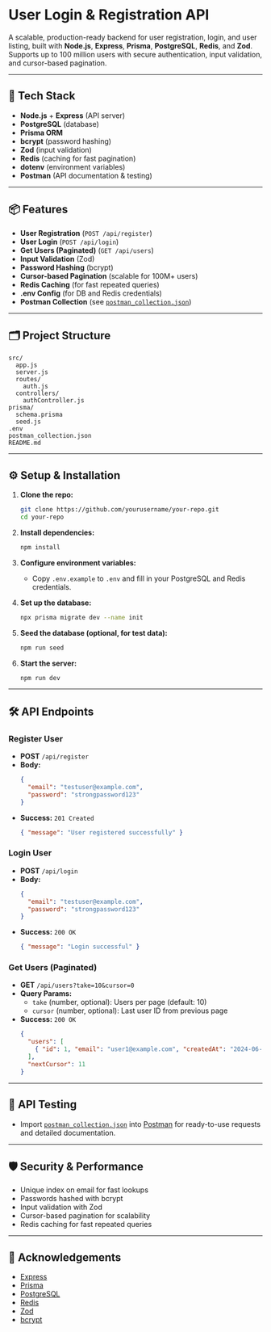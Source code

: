 # User Login & Registration API

A scalable, production-ready backend for user registration, login, and user listing, built with **Node.js**, **Express**, **Prisma**, **PostgreSQL**, **Redis**, and **Zod**.  
Supports up to 100 million users with secure authentication, input validation, and cursor-based pagination.

---

## 🚀 Tech Stack

- **Node.js** + **Express** (API server)
- **PostgreSQL** (database)
- **Prisma ORM**
- **bcrypt** (password hashing)
- **Zod** (input validation)
- **Redis** (caching for fast pagination)
- **dotenv** (environment variables)
- **Postman** (API documentation & testing)

---

## 📦 Features

- **User Registration** (`POST /api/register`)
- **User Login** (`POST /api/login`)
- **Get Users (Paginated)** (`GET /api/users`)
- **Input Validation** (Zod)
- **Password Hashing** (bcrypt)
- **Cursor-based Pagination** (scalable for 100M+ users)
- **Redis Caching** (for fast repeated queries)
- **.env Config** (for DB and Redis credentials)
- **Postman Collection** (see [`postman_collection.json`](./postman_collection.json))

---

## 🗂️ Project Structure

```
src/
  app.js
  server.js
  routes/
    auth.js
  controllers/
    authController.js
prisma/
  schema.prisma
  seed.js
.env
postman_collection.json
README.md
```

---

## ⚙️ Setup & Installation

1. **Clone the repo:**
   ```sh
   git clone https://github.com/yourusername/your-repo.git
   cd your-repo
   ```

2. **Install dependencies:**
   ```sh
   npm install
   ```

3. **Configure environment variables:**
   - Copy `.env.example` to `.env` and fill in your PostgreSQL and Redis credentials.

4. **Set up the database:**
   ```sh
   npx prisma migrate dev --name init
   ```

5. **Seed the database (optional, for test data):**
   ```sh
   npm run seed
   ```

6. **Start the server:**
   ```sh
   npm run dev
   ```

---

## 🛠️ API Endpoints

### **Register User**
- **POST** `/api/register`
- **Body:**
  ```json
  {
    "email": "testuser@example.com",
    "password": "strongpassword123"
  }
  ```
- **Success:** `201 Created`
  ```json
  { "message": "User registered successfully" }
  ```

### **Login User**
- **POST** `/api/login`
- **Body:**
  ```json
  {
    "email": "testuser@example.com",
    "password": "strongpassword123"
  }
  ```
- **Success:** `200 OK`
  ```json
  { "message": "Login successful" }
  ```

### **Get Users (Paginated)**
- **GET** `/api/users?take=10&cursor=0`
- **Query Params:**
  - `take` (number, optional): Users per page (default: 10)
  - `cursor` (number, optional): Last user ID from previous page
- **Success:** `200 OK`
  ```json
  {
    "users": [
      { "id": 1, "email": "user1@example.com", "createdAt": "2024-06-01T12:00:00.000Z" }
    ],
    "nextCursor": 11
  }
  ```

---

## 🧪 API Testing

- Import [`postman_collection.json`](./postman_collection.json) into [Postman](https://www.postman.com/) for ready-to-use requests and detailed documentation.

---

## 🛡️ Security & Performance

- Unique index on email for fast lookups
- Passwords hashed with bcrypt
- Input validation with Zod
- Cursor-based pagination for scalability
- Redis caching for fast repeated queries

---

## 🙏 Acknowledgements

- [Express](https://expressjs.com/)
- [Prisma](https://www.prisma.io/)
- [PostgreSQL](https://www.postgresql.org/)
- [Redis](https://redis.io/)
- [Zod](https://zod.dev/)
- [bcrypt](https://github.com/kelektiv/node.bcrypt.js) 
